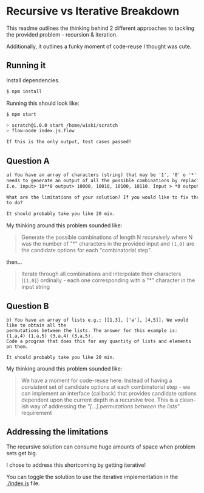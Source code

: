 # Recursive vs Iterative Breakdown

This readme outlines the thinking behind 2 different approaches to tackling the provided problem - recursion & iteration.

Additionally, it outlines a funky moment of code-reuse I thought was cute.

## Running it

Install dependencies.
```sh
$ npm install
```

Running this should look like:

```sh
$ npm start  

> scratch@1.0.0 start /home/wiski/scratch
> flow-node index.js.flow

If this is the only output, test cases passed!
```

## Question A
```txt
a) You have an array of characters (string) that may be '1', '0' o '*'. e.g. 10*00*0. The program
needs to generate an output of all the possible combinations by replacing * with an 0 and 1.
I.e. input> 10**0 output> 10000, 10010, 10100, 10110. Input > *0 output > 00, 10.

What are the limitations of your solution? If you would like to fix them what would you need
to do?

It should probably take you like 20 min.
```

My thinking around this problem sounded like:

> Generate the possible combinations of length N _recursively_ where N was the number of "*" characters in the provided input and `[1,0]` are the candidate options for each "combinatorial step".

then...

> Iterate through all combinations and interpolate their characters (`[1,0]`) ordinally - each one corresponding with a "*" character in the input string  

## Question B
```text
b) You have an array of lists e.g.; [[1,3], ['a'], [4,5]]. We would like to obtain all the
permutations between the lists. The answer for this example is: (1,a,4) (1,a,5) (3,a,4) (3,a,5).
Code a program that does this for any quantity of lists and elements on them.

It should probably take you like 20 min.
```
My thinking around this problem sounded like:

> We have a moment for code-reuse here.  Instead of having a _consistent_ set of candidate options at each combinatorial step - we can implement an interface (callback) that provides candidate options dependent upon the current depth in a recursive tree.  This is a clean-ish way of addressing the _"[...] permutations between the lists"_ requirement

## Addressing the limitations

The recursive solution can consume huge amounts of space when problem sets get big.

I chose to address this shortcoming by getting iterative!

You can toggle the solution to use the iterative implementation in the [./index.js](./index.js#L4-L5) file.
